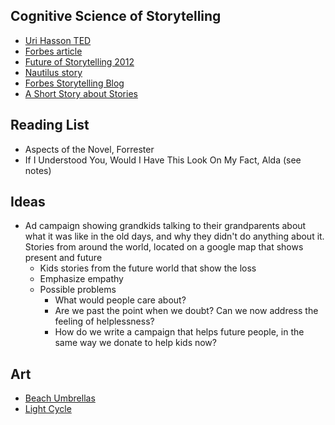## Cognitive Science of Storytelling

- [Uri Hasson TED](https://blog.ted.com/what-happens-in-the-brain-when-we-hear-stories-uri-hasson-at-ted2016)
- [Forbes article](https://www.forbes.com/sites/giovannirodriguez/2017/07/21/this-is-your-brain-on-storytelling-the-chemistry-of-modern-communication/#3e16369ec865)
- [Future of Storytelling 2012](https://www.youtube.com/playlist?list=PLs6Vd3jEmIsv4gOD2VT-t08MkfUZRSuA9)
- [Nautilus story](http://nautil.us/issue/0/the-story-of-nautilus/where-science-and-story-meet)
- [Forbes Storytelling Blog](https://www.forbes.com/sites/giovannirodriguez/2017/07/30/eleven-things-you-should-know-about-storytelling-humanitys-greatest-but-most-dangerous-tool/#69c9f24b73e1)
- [A Short Story about Stories](https://medium.com/@Tod_Loofbourrow/a-short-story-about-stories-6d32fbd89b2e)

## Reading List
- Aspects of the Novel, Forrester
- If I Understood You, Would I Have This Look On My Fact, Alda (see notes)

## Ideas
- Ad campaign showing grandkids talking to their grandparents about what it was like in the old days, and why they didn't do anything about it. Stories from around the world, located on a google map that shows present and future
    - Kids stories from the future world that show the loss
    - Emphasize empathy
    - Possible problems
        - What would people care about?
        - Are we past the point when we doubt? Can we now address the feeling
          of helplessness?
        - How do we write a campaign that helps future people, in the same way
          we donate to help kids now? 

## Art

- [Beach Umbrellas](https://www.lagunabeachindy.com/creating-community-by-lighting-up-the-shore/)
- [Light Cycle](https://www.urbanprojections.com/street-projection)

